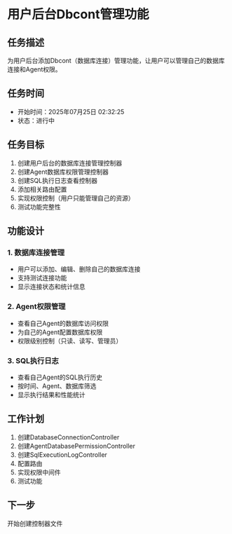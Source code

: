 # 用户后台Dbcont管理功能

## 任务描述
为用户后台添加Dbcont（数据库连接）管理功能，让用户可以管理自己的数据库连接和Agent权限。

## 任务时间
- 开始时间：2025年07月25日 02:32:25
- 状态：进行中

## 任务目标
1. 创建用户后台的数据库连接管理控制器
2. 创建Agent数据库权限管理控制器
3. 创建SQL执行日志查看控制器
4. 添加相关路由配置
5. 实现权限控制（用户只能管理自己的资源）
6. 测试功能完整性

## 功能设计

### 1. 数据库连接管理
- 用户可以添加、编辑、删除自己的数据库连接
- 支持测试连接功能
- 显示连接状态和统计信息

### 2. Agent权限管理
- 查看自己Agent的数据库访问权限
- 为自己的Agent配置数据库权限
- 权限级别控制（只读、读写、管理员）

### 3. SQL执行日志
- 查看自己Agent的SQL执行历史
- 按时间、Agent、数据库筛选
- 显示执行结果和性能统计

## 工作计划
1. 创建DatabaseConnectionController
2. 创建AgentDatabasePermissionController  
3. 创建SqlExecutionLogController
4. 配置路由
5. 实现权限中间件
6. 测试功能

## 下一步
开始创建控制器文件
